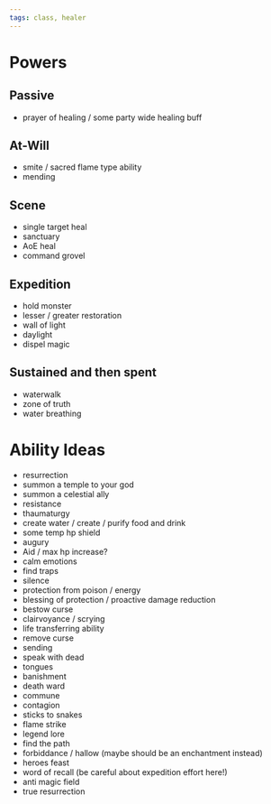 ```yaml
---
tags: class, healer
---
```

# Powers
## Passive
- prayer of healing / some party wide healing buff
## At-Will
- smite / sacred flame type ability
- mending
## Scene
- single target heal
- sanctuary
- AoE heal
- command grovel
## Expedition
- hold monster
- lesser / greater restoration
- wall of light
- daylight
- dispel magic
## Sustained and then spent
- waterwalk
- zone of truth
- water breathing
# Ability Ideas
- resurrection
- summon a temple to your god
- summon a celestial ally
- resistance
- thaumaturgy
- create water / create / purify food and drink
- some temp hp shield
- augury
- Aid / max hp increase?
- calm emotions
- find traps
- silence
- protection from poison / energy
- blessing of protection / proactive damage reduction
- bestow curse
- clairvoyance / scrying
- life transferring ability
- remove curse
- sending
- speak with dead
- tongues
- banishment
- death ward
- commune
- contagion
- sticks to snakes
- flame strike
- legend lore
- find the path
- forbiddance / hallow (maybe should be an enchantment instead)
- heroes feast
- word of recall (be careful about expedition effort here!)
- anti magic field
- true resurrection